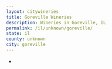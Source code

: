 ```yaml
---
layout: citywineries
title: Goreville Wineries
description: Wineries in Goreville, IL
permalink: /il/unknown/goreville/
state: il
county: unknown
city: goreville
---
```

-
